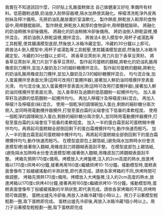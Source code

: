 我實在不知道該回什麼，只好貼上乳酪蛋糕做法 自己做健康又好吃 準備所有材料。低筋麵粉過篩,奶油放入耐熱容器裡,隔水加熱使其融化。檸檬清洗乾淨外皮再刨絲及榨汁備用。先將奶油乳酪放置於室溫軟化。 製作餅皮,餅乾放入較厚的食物袋中,用桿麵棍敲碎。 製作餅皮,餅乾放入較厚的食物袋中,用桿麵棍敲碎。 將融化的奶油稍微冷卻後備用。 將融化的奶油稍微冷卻後備用。 將奶油倒入餅乾袋裡,攪拌混合。 將奶油倒入餅乾袋裡,攪拌混合。 將做法4.倒入模型中,用杯子或湯匙等工具輕壓,使其鋪滿模型底部,然後放入冰箱冷藏定型。冷藏約30分鐘以上即可。 將做法4.倒入模型中,用杯子或湯匙等工具輕壓,使其鋪滿模型底部,然後放入冰箱冷藏定型。冷藏約30分鐘以上即可。 將香草豆莢剖半,用刀片刮下香草豆莢籽。 將香草豆莢剖半,用刀片刮下香草豆莢籽。 製作起司蛋糕的麵糊,將軟化的奶油乳酪用橡皮刮刀攪拌,並加入酸奶及2/3的細砂糖攪拌混合。 製作起司蛋糕的麵糊,將軟化的奶油乳酪用橡皮刮刀攪拌,並加入酸奶及2/3的細砂糖攪拌混合。 均勻混合後,加入蛋黃攪拌至表面光滑(這時可改用打蛋攪拌器),接著加入鮮奶油同樣攪拌至表面光滑。 均勻混合後,加入蛋黃攪拌至表面光滑(這時可改用打蛋攪拌器),接著加入鮮奶油同樣攪拌至表面光滑。 加入香草籽及過篩的低筋麵粉一起攪拌均勻。 加入香草籽及過篩的低筋麵粉一起攪拌均勻。 再加入檸檬汁及檸檬皮(絲)混合。 再加入檸檬汁及檸檬皮(絲)混合。 使用一個乾淨的調理碗加入蛋白,剩餘的細砂糖分兩次倒入,並同時用電動攪拌器攪拌,打發至蛋白霜的尖端會往下低垂的柔軟程度。 使用一個乾淨的調理碗加入蛋白,剩餘的細砂糖分兩次倒入,並同時用電動攪拌器攪拌,打發至蛋白霜的尖端會往下低垂的柔軟程度。 加入一半的蛋白霜至起司蛋糕糊中攪拌均勻。再將起司蛋糕糊全部倒回剩下的蛋白霜裡攪拌均勻,動作快速而輕巧。 加入一半的蛋白霜至起司蛋糕糊中攪拌均勻。再將起司蛋糕糊全部倒回剩下的蛋白霜裡攪拌均勻,動作快速而輕巧。 在模型底部包上錫箔紙,(避免隔水加熱時水份會流進模型裡)接著倒入麵糊,用橡皮刮刀將麵糊表面刮平整。 在模型底部包上錫箔紙,(避免隔水加熱時水份會流進模型裡)接著倒入麵糊,用橡皮刮刀將麵糊表面刮平整。 烤箱先預熱170度c備用。烤模放入大烤盤裡,注入約2cm高度的熱水,放進烤箱以170度c烘烤40分鐘,接著再用160度c繼續烘烤10-15分鐘。搖動模型時,蛋糕表面會像布丁般緩緩搖動的半熟狀態,即代表完成。請依各家烤箱的不同,烘烤時間可做調整。 烤箱先預熱170度c備用。烤模放入大烤盤裡,注入約2cm高度的熱水,放進烤箱以170度c烘烤40分鐘,接著再用160度c繼續烘烤10-15分鐘。搖動模型時,蛋糕表面會像布丁般緩緩搖動的半熟狀態,即代表完成。請依各家烤箱的不同,烘烤時間可做調整。 蛋糕出爐先冷卻後,再放入冰箱冷藏1個小時以上。用刀子沿著模型輕輕劃一圈,取下蛋糕即完成。 蛋糕出爐先冷卻後,再放入冰箱冷藏1個小時以上。用刀子沿著模型輕輕劃一圈,取下蛋糕即完成
